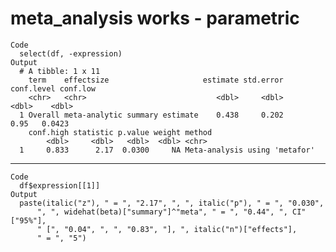 # meta_analysis works - parametric

    Code
      select(df, -expression)
    Output
      # A tibble: 1 x 11
        term    effectsize                     estimate std.error conf.level conf.low
        <chr>   <chr>                             <dbl>     <dbl>      <dbl>    <dbl>
      1 Overall meta-analytic summary estimate    0.438     0.202       0.95   0.0423
        conf.high statistic p.value weight method                       
            <dbl>     <dbl>   <dbl>  <dbl> <chr>                        
      1     0.833      2.17  0.0300     NA Meta-analysis using 'metafor'

---

    Code
      df$expression[[1]]
    Output
      paste(italic("z"), " = ", "2.17", ", ", italic("p"), " = ", "0.030", 
          ", ", widehat(beta)["summary"]^"meta", " = ", "0.44", ", CI"["95%"], 
          " [", "0.04", ", ", "0.83", "], ", italic("n")["effects"], 
          " = ", "5")

